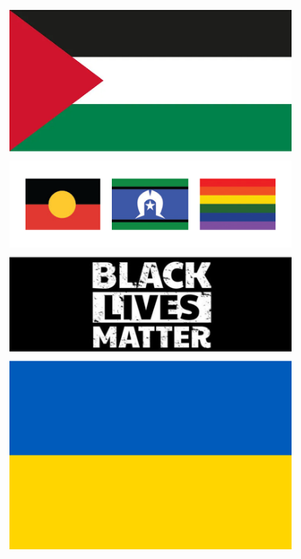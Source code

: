 ![palestine](Images/Palestine.png)

![aboriginal, torres strait and lgbtqi+ flags](Images/flags.png)


![black lives matter](Images/Black-Lives-Matter.png)


![ukraine flag](Images/ukraine-flag_3000x2000-1517817743.png)
